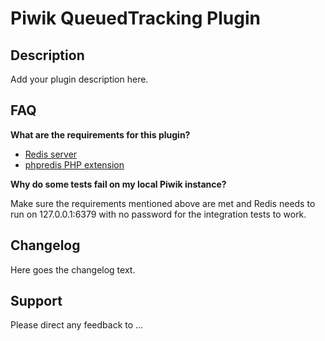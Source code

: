 # Piwik QueuedTracking Plugin

## Description

Add your plugin description here.

## FAQ

__What are the requirements for this plugin?__

* [Redis server](http://redis.io/)
* [phpredis PHP extension](https://github.com/nicolasff/phpredis)

__Why do some tests fail on my local Piwik instance?__

Make sure the requirements mentioned above are met and Redis needs to run on 127.0.0.1:6379 with no password for the
integration tests to work.

## Changelog

Here goes the changelog text.

## Support

Please direct any feedback to ...